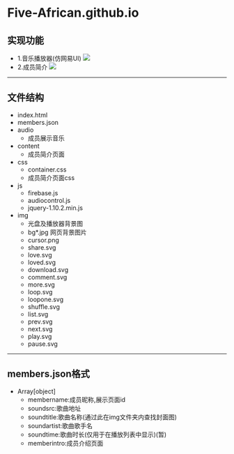 # Five-African.github.io
## 实现功能
* 1.音乐播放器(仿网易UI)
![](https://github.com/Five-African/Five-African.github.io/raw/master/pic/player.png)
* 2.成员简介
![](https://github.com/Five-African/Five-African.github.io/raw/master/pic/intro.png)

-------
## 文件结构
* index.html
* members.json
* audio
	* 成员展示音乐 
* content
	* 成员简介页面
* css
	* container.css
	* 成员简介页面css
* js
	* firebase.js
	* audiocontrol.js
	* jquery-1.10.2.min.js
* img
	* 光盘及播放器背景图
	* bg*.jpg	网页背景图片
	* cursor.png
	* share.svg
	* love.svg
	* loved.svg
	* download.svg
	* comment.svg
	* more.svg
 	* loop.svg
	* loopone.svg
	* shuffle.svg
	* list.svg
	* prev.svg
	* next.svg
	* play.svg
	* pause.svg

-------
## members.json格式
* Array[object]
	* membername:成员昵称,展示页面id
	* soundsrc:歌曲地址
	* soundtitle:歌曲名称(通过此在img文件夹内查找封面图)
	* soundartist:歌曲歌手名
	* soundtime:歌曲时长(仅用于在播放列表中显示)(暂)
	* memberintro:成员介绍页面
